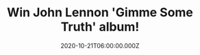 ---
campaign-uuid: "c-964536a5-69cf-4728-a6c3-71d23a4e3303"
type: "Competition"
category: "Music"
date: "2020-10-21T06:00:00.000Z"
end-date: "2020-12-21T23:59:00.000Z"
disable-form: false
is_promoted: true
has_entry_page: true
title: "Win John Lennon 'Gimme Some Truth' album!"
competition-description: "<p>John Lennon's 80th Birthday is marked by the release\
  \ of a new remix album called ‘Gimme Some Truth'. The album comprises 36 classic\
  \ songs completely remixed from scratch, radically upgrading their sonic quality\
  \ and presenting them as a never-before-heard Ultimate Listening Experience. We\
  \ have one copy to give away to one lucky NME AAA member.</p>\n<p>Click below for\
  \ a chance to win John Lennon's record 'Gimme Some Truth' now.</p>\n"
hero-header: "Win John Lennon 'Gimme Some Truth' album!"
terms-confirmation: "N/A"
banner-img: "https://assets.expresslyapp.com/asset-d3a4a550-6808-4ce5-b9f1-a57d44f6d080.jpg"
logo-left-href: "aaa.nme.com"
logo-left-image: "https://assets.expresslyapp.com/asset-51ba74a5-eda7-4f4d-bf70-8f6ea1021146.jpg"
logo-left-title: "NME AAA"
bg-image-hero: "https://assets.expresslyapp.com/asset-1c1b1047-c05d-4dfb-91ca-9c38a8c10170.jpg"
bg-image-first: "https://assets.expresslyapp.com/asset-6725a559-16a3-4957-9708-9cfb9394611b.jpg"
section1-content: "<p>John Lennon's 80th Birthday is marked by the release of a new\
  \ remix album called ‘Gimme Some Truth'. An album produced by the late Beatle‘s\
  \ widow Yoko Ono and his son Sean Ono Lennon.</p>\n<p>36 classic songs completely\
  \ remixed from scratch, radically upgrading their sonic quality and presenting them\
  \ as a never-before-heard Ultimate Listening Experience. Tracks featured on the\
  \ record include ‘Come Together’, ‘Mind Games’, ‘Jealous Guy’, ‘Dear Yoko’ and ‘\
  Happy Xmas (War Is Over)’.</p>\n<p>Click below for a chance to win.</p>\n"
entry-title: "Win John Lennon 'Gimme Some Truth' album!"
entry-content: "<p>Enter the draw to win John Lennon 'Gimme Some Truth' album by completing\
  \ the form below before 23:59 on the 21th of December 2020.</p>\n"
has-winner: false
prize-description: "John Lennon 'Gimme Some Truth' album!"
special-conditions: "Multiple entries are allowed up to one every day."
country-restrictions:
- "GB"
---